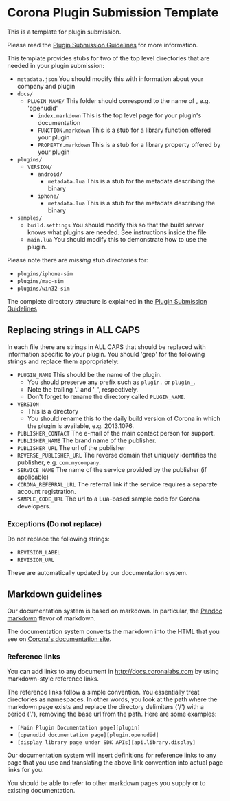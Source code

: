 # Corona Plugin Submission Template

This is a template for plugin submission.

Please read the [Plugin Submission Guidelines](http://docs.coronalabs.com/daily/native/plugin/submission.html) for more information.

This template provides stubs for two of the top level directories that are needed in your plugin submission:

* `metadata.json` You should modify this with information about your company and plugin
* `docs/` 
    + `PLUGIN_NAME/` This folder should correspond to the name of , e.g. 'openudid'
        - `index.markdown` This is the top level page for your plugin's documentation
        - `FUNCTION.markdown` This is a stub for a library function offered your plugin
        - `PROPERTY.markdown` This is a stub for a library property offered by your plugin
* `plugins/`
    + `VERSION/`
        - `android/`
            - `metadata.lua` This is a stub for the metadata describing the binary
        - `iphone/`
            - `metadata.lua` This is a stub for the metadata describing the binary
* `samples/`
    + `build.settings` You should modify this so that the build server knows what plugins are needed. See instructions inside the file
    + `main.lua` You should modify this to demonstrate how to use the plugin.

Please note there are _missing_ stub directories for:

* `plugins/iphone-sim`
* `plugins/mac-sim`
* `plugins/win32-sim`

The complete directory structure is explained in the [Plugin Submission Guidelines](http://docs.coronalabs.com/daily/native/plugin/submission.html)

## Replacing strings in ALL CAPS

In each file there are strings in ALL CAPS that should be replaced with information specific to your plugin. You should 'grep' for the following strings and replace them appropriately:

* `PLUGIN_NAME` This should be the name of the plugin. 
    + You should preserve any prefix such as `plugin.` or `plugin_`. 
    + Note the trailing '.' and '_', respectively.
    + Don't forget to rename the directory called `PLUGIN_NAME`.
* `VERSION`
    + This is a directory
    + You should rename this to the daily build version of Corona in which the plugin is available, e.g. 2013.1076.
* `PUBLISHER_CONTACT` The e-mail of the main contact person for support.
* `PUBLISHER_NAME` The brand name of the publisher.
* `PUBLISHER_URL` The url of the publisher
* `REVERSE_PUBLISHER_URL` The reverse domain that uniquely identifies the publisher, e.g. `com.mycompany`.
* `SERVICE_NAME` The name of the service provided by the publisher (if applicable)
* `CORONA_REFERRAL_URL` The referral link if the service requires a separate account registration.
* `SAMPLE_CODE_URL` The url to a Lua-based sample code for Corona developers.

### Exceptions (Do not replace)

Do not replace the following strings:

* `REVISION_LABEL`
* `REVISION_URL`

These are automatically updated by our documentation system.

## Markdown guidelines

Our documentation system is based on markdown. In particular, the [Pandoc markdown](http://johnmacfarlane.net/pandoc/README.html) flavor of markdown.

The documentation system converts the markdown into the HTML that you see on [Corona's documentation site](http://docs.coronalabs.com).

### Reference links

You can add links to any document in http://docs.coronalabs.com by using markdown-style reference links.

The reference links follow a simple convention. You essentially treat directories as namespaces. In other words, you look at the path where the markdown page exists and replace the directory delimiters ('/') with a period ('.'), removing the base url from the path. Here are some examples:

* `[Main Plugin Documentation page][plugin]`
* `[openudid documentation page][plugin.openudid]`
* `[display library page under SDK APIs][api.library.display]`

Our documentation system will insert definitions for reference links to any page that you use and translating the above link convention into actual page links for you. 

You should be able to refer to other markdown pages you supply or to existing documentation.

